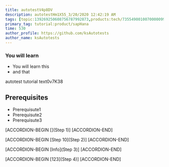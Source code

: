 ```yaml
---
title: autotestV4p8DV
description: autotestHm1X55_3/20/2020 12:42:19 AM
tags: [topic:139269250608756787992873,products:tech/73554900100700000996,tutorial:experience/advanced]
primary_tag: tutorial:product/sapHana
time: 530
author_profile: https://github.com/ksAutotests
author_name: ksAutotests
---
```

### You will learn
- You will learn this
- and that

autotest tutorial text0v7K38

## Prerequisites
- Prerequisute1
- Prerequisute2
- Prerequisute3

[ACCORDION-BEGIN [](Step 1)]
[ACCORDION-END]

[ACCORDION-BEGIN [Step 10](Step 2)]
[ACCORDION-END]

[ACCORDION-BEGIN [Info](Step 3)]
[ACCORDION-END]

[ACCORDION-BEGIN [123](Step 4)]
[ACCORDION-END]

